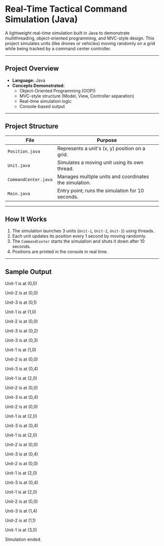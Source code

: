 
# Real-Time Tactical Command Simulation (Java)

A lightweight real-time simulation built in Java to demonstrate multithreading, object-oriented programming, and MVC-style design. This project simulates units (like drones or vehicles) moving randomly on a grid while being tracked by a command center controller.

---

## Project Overview

- **Language:** Java  
- **Concepts Demonstrated:**
  - Object-Oriented Programming (OOP))
  - MVC-style structure (Model, View, Controller separation)
  - Real-time simulation logic
  - Console-based output
---

## Project Structure

| File | Purpose |
|------|---------|
| `Position.java` | Represents a unit's (x, y) position on a grid. |
| `Unit.java` | Simulates a moving unit using its own thread. |
| `CommandCenter.java` | Manages multiple units and coordinates the simulation. |
| `Main.java` | Entry point; runs the simulation for 10 seconds. |

---

## How It Works

1. The simulation launches 3 units (`Unit-1`, `Unit-2`, `Unit-3`) using threads.
2. Each unit updates its position every 1 second by moving randomly.
3. The `CommandCenter` starts the simulation and shuts it down after 10 seconds.
4. Positions are printed in the console in real time.

---

## Sample Output

Unit-1 is at (0,0)

Unit-2 is at (0,0)

Unit-3 is at (0,1)

Unit-1 is at (1,0)

Unit-2 is at (0,0)

Unit-3 is at (0,2)

Unit-3 is at (0,3)

Unit-1 is at (1,0)

Unit-2 is at (0,0)

Unit-3 is at (0,4)

Unit-1 is at (2,0)

Unit-2 is at (0,0)

Unit-3 is at (0,4)

Unit-2 is at (0,0)

Unit-1 is at (2,0)

Unit-3 is at (0,4)

Unit-1 is at (2,0)

Unit-2 is at (0,0)

Unit-3 is at (0,4)

Unit-2 is at (0,0)

Unit-1 is at (2,0)

Unit-3 is at (0,4)

Unit-1 is at (2,0)

Unit-2 is at (0,0)

Unit-3 is at (1,4)

Unit-2 is at (1,1)

Unit-1 is at (3,0)

Simulation ended.

